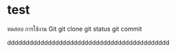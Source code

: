 # test
ทดสอบ การใช้งาน Git 
git clone
git status
git commit

dddddddddddddddddddddddddddddddddddddddddddd